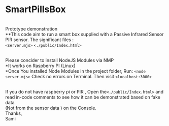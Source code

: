 # SmartPillsBox

 <br />Prototype demonstration <br />
 **This code aim to run a smart box supplied with a Passive Infrared Sensor PIR sensor. The significant files :<br />
`<server.mjs>`
`<./public/Index.html>`


 <br />Please concider to install NodeJS Modules via NMP
 <br />*It works on Raspberry PI (Linux)
 <br />*Once You installed Node Modules in the project folder, Run: `<node server.mjs>` Check no errors on Terminal. Then visit  `<localhost:3000>`

 <br />If you do not have raspberry pi or PIR , Open the`<./public/Index.html>`  and read in-code comments to see how it can be demonstrated based on fake data  <br />(Not from the sensor data ) on the Console.
 <br />
Thanks, <br /> Sami
